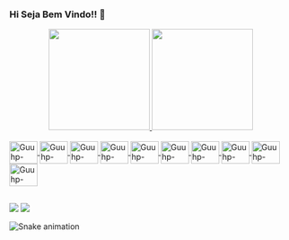 ### Hi Seja Bem Vindo!! 👋
<!-- BARRA DE STATUS-->
<div align="center">
  <a href="https://github.com/Guuhp">
  <img height="180em" src="https://github-readme-stats.vercel.app/api?username=Guuhp&show_icons=true&theme=aura&include_all_commits=true&count_private=true"/>
   <!--<img height="160em" src="https://github-readme-streak-stats.herokuapp.com/?user=Guuhp&theme=aura&hide_border=false"/>-->
  <img height="180em" src="https://github-readme-stats.vercel.app/api/top-langs/?username=Guuhp&layout=compact&langs_count=7&theme=aura"/>
</div>
  
<!-- LINGUAGENS QUE USO--> 
<div style="display: inline_block"><br>
  <img align="center" alt="Guuhp-Java" height="40" width="50" src="https://cdn.jsdelivr.net/gh/devicons/devicon/icons/java/java-original.svg" />
  <img align="center" alt="Guuhp-python" height="40" width="50" src="https://cdn.jsdelivr.net/gh/devicons/devicon/icons/python/python-original.svg"" />
  <img align="center" alt="Guuhp-Javascript" height="40" width="50" src="https://cdn.jsdelivr.net/gh/devicons/devicon/icons/javascript/javascript-original.svg" />
  <img align="center" alt="Guuhp-typescript" height="40" width="50" src="https://cdn.jsdelivr.net/gh/devicons/devicon/icons/typescript/typescript-original.svg" />
  <img align="center" alt="Guuhp-angular" height="40" width="50" src="https://cdn.jsdelivr.net/gh/devicons/devicon/icons/angularjs/angularjs-original.svg" />
  <img align="center" alt="Guuhp-nestjs" height="40" width="50" src="https://cdn.jsdelivr.net/gh/devicons/devicon@latest/icons/nestjs/nestjs-original.svg" />
  <img align="center" alt="Guuhp-flask" height="40" width="50" src="https://cdn.jsdelivr.net/gh/devicons/devicon/icons/flask/flask-original.svg" />
 
  <img align="center" alt="Guuhp-docker" height="40" width="50" src="https://cdn.jsdelivr.net/gh/devicons/devicon/icons/docker/docker-original.svg" />
                                                                                                                                                   
  <img align="center" alt="Guuhp-spring" height="40" width="50" src="https://cdn.jsdelivr.net/gh/devicons/devicon/icons/spring/spring-original.svg" />
                                                                                                                                                   
  <img align="center" alt="Guuhp-mysql" height="40" width="50" src="https://cdn.jsdelivr.net/gh/devicons/devicon/icons/mysql/mysql-original-wordmark.svg" />
                                                                                                                                 
</div>
  
  ##
 
<!-- REDES SOCIAIS -->
<div> 

  <a href="mailto:lg645471@gmail.com" target="_blank"><img src="https://img.shields.io/badge/-Gmail-%23333?style=for-the-badge&logo=gmail&logoColor=white" target="_blank"></a>
  <a href="https://www.linkedin.com/in/luiz-gustavo-26a3b1161" target="_blank"><img src="https://img.shields.io/badge/-LinkedIn-%230077B5?style=for-the-badge&logo=linkedin&logoColor=white" target="_blank"></a> 

  
<!-- Cobrinha-->
 ![Snake animation](https://github.com/Guuhp/Guuhp/blob/output/github-contribution-grid-snake.svg)
  </div>


